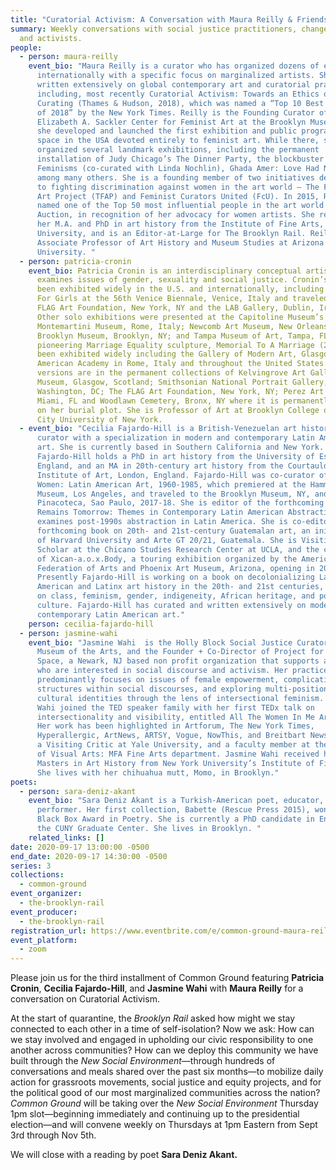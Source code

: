 ```yaml
---
title: "Curatorial Activism: A Conversation with Maura Reilly & Friends"
summary: Weekly conversations with social justice practitioners, changemakers,
  and activists.
people:
  - person: maura-reilly
    event_bio: "Maura Reilly is a curator who has organized dozens of exhibitions
      internationally with a specific focus on marginalized artists. She has
      written extensively on global contemporary art and curatorial practice,
      including, most recently Curatorial Activism: Towards an Ethics of
      Curating (Thames & Hudson, 2018), which was named a “Top 10 Best Art Book
      of 2018” by the New York Times. Reilly is the Founding Curator of the
      Elizabeth A. Sackler Center for Feminist Art at the Brooklyn Museum, where
      she developed and launched the first exhibition and public programming
      space in the USA devoted entirely to feminist art. While there, she
      organized several landmark exhibitions, including the permanent
      installation of Judy Chicago’s The Dinner Party, the blockbuster Global
      Feminisms (co-curated with Linda Nochlin), Ghada Amer: Love Had No End,
      among many others. She is a founding member of two initiatives dedicated
      to fighting discrimination against women in the art world – The Feminist
      Art Project (TFAP) and Feminist Curators United (FcU). In 2015, Reilly was
      named one of the Top 50 most influential people in the art world by Art &
      Auction, in recognition of her advocacy for women artists. She received
      her M.A. and PhD in art history from the Institute of Fine Arts, New York
      University, and is an Editor-at-Large for The Brooklyn Rail. Reilly is
      Associate Professor of Art History and Museum Studies at Arizona State
      University. "
  - person: patricia-cronin
    event_bio: Patricia Cronin is an interdisciplinary conceptual artist whose work
      examines issues of gender, sexuality and social justice. Cronin’s work has
      been exhibited widely in the U.S. and internationally, including Shrine
      For Girls at the 56th Venice Biennale, Venice, Italy and traveled to The
      FLAG Art Foundation, New York, NY and the LAB Gallery, Dublin, Ireland.
      Other solo exhibitions were presented at the Capitoline Museum’s Centrale
      Montemartini Museum, Rome, Italy; Newcomb Art Museum, New Orleans, LA;
      Brooklyn Museum, Brooklyn, NY; and Tampa Museum of Art, Tampa, FL. Her
      pioneering Marriage Equality sculpture, Memorial To A Marriage (2002) has
      been exhibited widely including the Gallery of Modern Art, Glasgow, the
      American Academy in Rome, Italy and throughout the United States. Bronze
      versions are in the permanent collections of Kelvingrove Art Galleries and
      Museum, Glasgow, Scotland; Smithsonian National Portrait Gallery,
      Washington, DC; The FLAG Art Foundation, New York, NY; Perez Art Museum
      Miami, FL and Woodlawn Cemetery, Bronx, NY where it is permanently on view
      on her burial plot. She is Professor of Art at Brooklyn College of The
      City University of New York.
  - event_bio: "Cecilia Fajardo-Hill is a British-Venezuelan art historian and
      curator with a specialization in modern and contemporary Latin American
      art. She is currently based in Southern California and New York.
      Fajardo-Hill holds a PhD in art history from the University of Essex,
      England, and an MA in 20th-century art history from the Courtauld
      Institute of Art, London, England. Fajardo-Hill was co-curator of Radical
      Women: Latin American Art, 1960-1985, which premiered at the Hammer
      Museum, Los Angeles, and traveled to the Brooklyn Museum, NY, and to the
      Pinacoteca, Sao Paulo, 2017-18. She is editor of the forthcoming book
      Remains Tomorrow: Themes in Contemporary Latin American Abstraction, which
      examines post-1990s abstraction in Latin America. She is co-editor of a
      forthcoming book on 20th- and 21st-century Guatemalan art, an initiative
      of Harvard University and Arte GT 20/21, Guatemala. She is Visiting
      Scholar at the Chicano Studies Research Center at UCLA, and the co-curator
      of Xican-a.o.x.Body, a touring exhibition organized by the American
      Federation of Arts and Phoenix Art Museum, Arizona, opening in 2022.
      Presently Fajardo-Hill is working on a book on decolonializing Latin
      American and Latinx art history in the 20th- and 21st centuries, focusing
      on class, feminism, gender, indigeneity, African heritage, and popular
      culture. Fajardo-Hill has curated and written extensively on modern and
      contemporary Latin American art."
    person: cecilia-fajardo-hill
  - person: jasmine-wahi
    event_bio: "Jasmine Wahi  is the Holly Block Social Justice Curator at the Bronx
      Museum of the Arts, and the Founder + Co-Director of Project for Empty
      Space, a Newark, NJ based non profit organization that supports artists
      who are interested in social discourse and activism. Her practice
      predominantly focuses on issues of female empowerment, complicating binary
      structures within social discourses, and exploring multi-positional
      cultural identities through the lens of intersectional feminism. In 2019,
      Wahi joined the TED speaker family with her first TEDx talk on
      intersectionality and visibility, entitled All The Women In Me Are Tired.
      Her work has been highlighted in Artforum, The New York Times,
      Hyperallergic, ArtNews, ARTSY, Vogue, NowThis, and Breitbart News. Wahi is
      a Visiting Critic at Yale University, and a faculty member at the School
      of Visual Arts: MFA Fine Arts department. Jasmine Wahi received her
      Masters in Art History from New York University’s Institute of Fine Arts.
      She lives with her chihuahua mutt, Momo, in Brooklyn."
poets:
  - person: sara-deniz-akant
    event_bio: "Sara Deniz Akant is a Turkish-American poet, educator, and
      performer. Her first collection, Babette (Rescue Press 2015), won the
      Black Box Award in Poetry. She is currently a PhD candidate in English at
      the CUNY Graduate Center. She lives in Brooklyn. "
    related_links: []
date: 2020-09-17 13:00:00 -0500
end_date: 2020-09-17 14:30:00 -0500
series: 3
collections:
  - common-ground
event_organizer:
  - the-brooklyn-rail
event_producer:
  - the-brooklyn-rail
registration_url: https://www.eventbrite.com/e/common-ground-maura-reilly-tickets-120606141215
event_platform:
  - zoom
---
```

Please join us for the third installment of Common Ground featuring **Patricia Cronin**, **Cecilia Fajardo-Hill**, and **Jasmine Wahi** with **Maura Reilly** for a conversation on Curatorial Activism.

At the start of quarantine, the *Brooklyn Rail* asked how might we stay connected to each other in a time of self-isolation? Now we ask: How can we stay involved and engaged in upholding our civic responsibility to one another across communities? How can we deploy this community we have built through the *New Social Environment*—through hundreds of conversations and meals shared over the past six months—to mobilize daily action for grassroots movements, social justice and equity projects, and for the political good of our most marginalized communities across the nation? *Common Ground* will be taking over the *New Social Environment* Thursday 1pm slot—beginning immediately and continuing up to the presidential election—and will convene weekly on Thursdays at 1pm Eastern from Sept 3rd through Nov 5th.

We will close with a reading by poet **Sara Deniz Akant.**